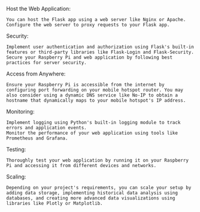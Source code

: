 Host the Web Application:

    You can host the Flask app using a web server like Nginx or Apache. Configure the web server to proxy requests to your Flask app.

Security:

    Implement user authentication and authorization using Flask's built-in features or third-party libraries like Flask-Login and Flask-Security.
    Secure your Raspberry Pi and web application by following best practices for server security.

Access from Anywhere:

    Ensure your Raspberry Pi is accessible from the internet by configuring port forwarding on your mobile hotspot router. You may also consider using a dynamic DNS service like No-IP to obtain a hostname that dynamically maps to your mobile hotspot's IP address.

Monitoring:

    Implement logging using Python's built-in logging module to track errors and application events.
    Monitor the performance of your web application using tools like Prometheus and Grafana.

Testing:

    Thoroughly test your web application by running it on your Raspberry Pi and accessing it from different devices and networks.

Scaling:

    Depending on your project's requirements, you can scale your setup by adding data storage, implementing historical data analysis using databases, and creating more advanced data visualizations using libraries like Plotly or Matplotlib.